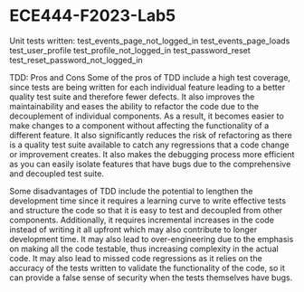 # ECE444-F2023-Lab5
Unit tests written: 
test_events_page_not_logged_in
test_events_page_loads
test_user_profile
test_profile_not_logged_in
test_password_reset
test_reset_password_not_logged_in

TDD: Pros and Cons 
Some of the pros of TDD include a high test coverage, since tests are being written for each individual feature leading to a better quality test suite and therefore fewer defects. It also improves the maintainability and eases the ability to refactor the code due to the decouplement of individual components. As a result, it becomes easier to make changes to a component without affecting the functionality of a different feature. It also significantly reduces the risk of refactoring as there is a quality test suite available to catch any regressions that a code change or improvement creates. It also makes the debugging process more efficient as you can easily isolate features that have bugs due to the comprehensive and decoupled test suite. 

Some disadvantages of TDD include the potential to lengthen the development time since it requires a learning curve to write effective tests and structure the code so that it is easy to test and decoupled from other components. Additionally, it requires incremental increases in the code instead of writing it all upfront which may also contribute to longer development time. It may also lead to over-engineering due to the emphasis on making all the code testable, thus increasing complexity in the actual code. It may also lead to missed code regressions as it relies on the accuracy of the tests written to validate the functionality of the code, so it can provide a false sense of security when the tests themselves have bugs. 
